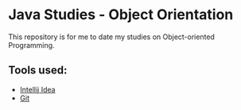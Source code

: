# Java Studies - Object Orientation

This repository is for me to date my studies on Object-oriented Programming.

## Tools used:

- [Intellij Idea](https://www.jetbrains.com/idea/)
- [Git](https://git-scm.com/)
